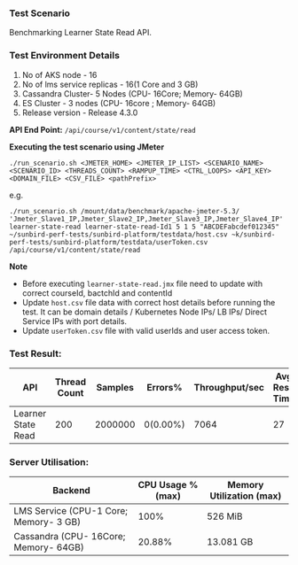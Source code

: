 ### Test Scenario

Benchmarking Learner State Read API.


### Test Environment Details
1. No of AKS node - 16
2. No of lms service replicas - 16(1 Core and 3 GB)
3. Cassandra Cluster- 5 Nodes (CPU- 16Core; Memory- 64GB)
4. ES Cluster - 3 nodes (CPU- 16core ; Memory- 64GB)
5. Release version - Release 4.3.0


**API End Point:** 
`/api/course/v1/content/state/read`


**Executing the test scenario using JMeter**

```./run_scenario.sh <JMETER_HOME> <JMETER_IP_LIST> <SCENARIO_NAME> <SCENARIO_ID> <THREADS_COUNT> <RAMPUP_TIME> <CTRL_LOOPS> <API_KEY> <DOMAIN_FILE> <CSV_FILE> <pathPrefix>```

e.g. 

```./run_scenario.sh /mount/data/benchmark/apache-jmeter-5.3/ 'Jmeter_Slave1_IP,Jmeter_Slave2_IP,Jmeter_Slave3_IP,Jmeter_Slave4_IP' learner-state-read learner-state-read-Id1 5 1 5 "ABCDEFabcdef012345" ~/sunbird-perf-tests/sunbird-platform/testdata/host.csv ~k/sunbird-perf-tests/sunbird-platform/testdata/userToken.csv /api/course/v1/content/state/read```


**Note**

- Before executing `learner-state-read.jmx` file need to update with correct courseId, bactchId and contentId
- Update `host.csv` file data with correct host details before running the test. It can be domain details / Kubernetes Node IPs/ LB IPs/ Direct Service IPs with port details.
- Update  `userToken.csv` file with valid userIds and user access token.


### Test Result:

|API                |Thread Count|Samples |Errors%  |Throughput/sec|Avg Resp Time |95th pct |99th pct|
|-------------------|------------|--------|---------| -------------|--------------|---------|--------|
|Learner State Read |200         |2000000 |0(0.00%) |7064        | 27           |  76     |85  |


### Server Utilisation:
| Backend          | CPU Usage %(max) | Memory Utilization (max) |
| ------------- | ------------- |------------- |
| LMS Service (CPU-1 Core; Memory- 3 GB)  |100% |526 MiB|
| Cassandra (CPU- 16Core; Memory- 64GB)| 20.88%     | 13.081 GB	|
